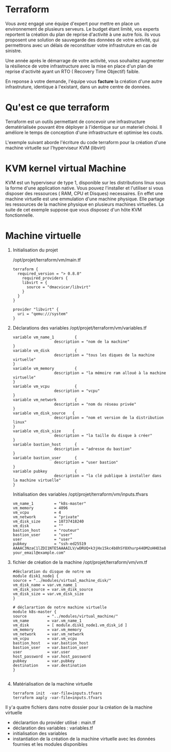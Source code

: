 # Terraform

Vous avez engagé une équipe d'expert  pour mettre en place un environnement de plusieurs serveurs.  Le budget étant limité, vos experts reportent la création du plan de reprise d'activité à une autre fois. ils vous proposent  une solution de sauvegarde des données de votre activité, qui permettrons avec un délais de reconstituer votre infrastruture en cas de sinistre.

Une année après le démarrage de votre activité, vous souhaitez augmenter la résilience de votre infrastructure  avec la mise en place d'un plan de reprise d'activité ayant un RTO ( Recovery Time Objectif) faible.

En reponse à votre demande, l'équipe vous **facture** la création d'une autre infrastruture, identique à l'existant, dans un autre centre de données.

# Qu'est ce que terraform

Terraform est un outils permettant de concevoir  une infrastructure dematérialisée pouvant être déployer à l'identique sur un materiel choisi.  Il  améliore le temps de conception d'une infrastructure et optimise les couts.

L'exemple suivant  aborde l'écriture du code terraform pour la création d'une machine virtuelle sur l'hyperviseur KVM (libvirt)

# KVM kernel virtual Machine

KVM est un hyperviseur de type 1, disponible sur les distributions linux sous la forme d'une application native. Vous pouvez l'installer et l'utiliser  si vous disposer des ressources ( RAM, CPU et Disques) necessaires. En effet une machine  virtuelle est une emmulation d'une machine physique. Elle partage les ressources de la machine physique en plusieurs machines virtuelles.  La suite de cet exemple suppose que vous disposez d'un hôte KVM fonctionnelle.

# Machine virtuelle

1. Initialisation du projet

   /opt/projet/terraform/vm/main.tf

   ```
   terraform {
     required_version = "> 0.8.0"
       required_providers {
       libvirt = {
         source = "dmacvicar/libvirt" 
       }
     }
   }

   provider "libvirt" {
     uri = "qemu:///system"
   }
   ```
2. Déclarations des variables
   /opt/projet/terraform/vm/variables.tf

   ```
   variable vm_name_1         {
                     description = "nom de la machine"
   }
   variable vm_disk           {
                     description = "tous les diques de la machine virtuelle" 
   }
   variable vm_memory         {
                     description = "la mémoire ram alloué à la machine virtuelle"
   }
   variable vm_vcpu           {
                     description = "vcpu"
   }   
   variable vm_network        {
                     description = "nom du réseau privée"
   }
   variable vm_disk_source   {
                     description = "nom et version de la distribution linux"
   }
   variable vm_disk_size     {
                     description = "la taille du disque à créer"
   }
   variable bastion_host      {
                     description = "adresse du bastion"
   }
   variable bastion_user      {
                     description = "user bastion"
   }
   variable pubkey            {
                     description = "la clé publique à installer dans la machine virtuelle"
   }
   ```

   Initialisation des variables
   /opt/projet/terraform/vm/inputs.tfvars

   ```
   vm_name_1         = "k8s-master" 
   vm_memory         = 4096
   vm_vcpu           = 4
   vm_network        = "private"
   vm_disk_size      = 10737418240
   vm_disk           = ""
   bastion_host      = "routeur"
   bastion_user      = "user"
   user              = "user"
   pubkey            = "ssh-ed25519 AAAAC3NzaC1lZDI1NTE5AAAAILV/wDRUQ+k3jHx15kc4b8hSY8Xhurp44OM2oHHO3a8C your_email@example.com"
   ```
3. fichier de création de la machine
   /opt/projet/terraform/vm/vm.tf

   ```
   #déclaration du disque de notre vm
   module disk1_node1 {
   source = "../modules/virtual_machine_disk/"
   vm_disk_name = var.vm_name_1
   vm_disk_source = var.vm_disk_source
   vm_disk_size = var.vm_disk_size
   }

   # déclarartion de notre machine virtuelle
   module k8s-master {
   source         = "../modules/virtual_machine/"
   vm_name        = var.vm_name_1
   vm_disk        = [ module.disk1_node1.vm_disk_id ]
   vm_memory      = var.vm_memory
   vm_network     = var.vm_network
   vm_vcpu        = var.vm_vcpu
   bastion_host   = var.bastion_host
   bastion_user   = var.bastion_user
   user           = var.user
   host_password  = var.host_password
   pubkey         = var.pubkey
   destination    = var.destination
   }


   ```
4. Matérialisation de la machine virtuelle

   ```
   terraform init  -var-file=inputs.tfvars
   terraform aaply -var-file=inputs.tfvars
   ```

Il y'a quatre fichiers dans notre dossier pour la création de la machine virtuelle

* déclarartion du provider utilisé : main.tf
* déclaration des variables : variables.tf
* initialisation des variables
* instantiation de la création de la machine virtuelle avec les données fournies et les modules disponibles
